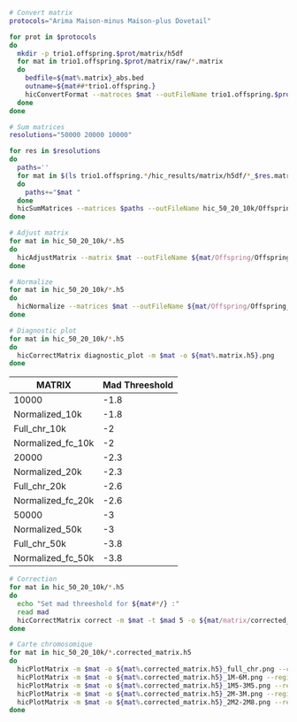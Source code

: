```bash
# Convert matrix
protocols="Arima Maison-minus Maison-plus Dovetail"

for prot in $protocols
do
  mkdir -p trio1.offspring.$prot/matrix/h5df
  for mat in trio1.offspring.$prot/matrix/raw/*.matrix
  do
    bedfile=${mat%.matrix}_abs.bed
    outname=${mat##*trio1.offspring.}
    hicConvertFormat --matroces $mat --outFileName trio1.offspring.$prot/hic_results/matrix/h5df/$outname --bedFileHicpro $bedfile --outputFormat h5 --inputFormat hicpro
  done
done

# Sum matrices
resolutions="50000 20000 10000"

for res in $resolutions
do
  paths=''
  for mat in $(ls trio1.offspring.*/hic_results/matrix/h5df/*_$res.matrix.h5)
  do
    paths+="$mat "
  done
  hicSumMatrices --matrices $paths --outFileName hic_50_20_10k/Offspring_$res.matrix.h5
done

# Adjust matrix
for mat in hic_50_20_10k/*.h5
do
  hicAdjustMatrix --matrix $mat --outFileName ${mat/Offspring/Offspring_full_chr} --chromosomes 1 2 3 4 5 6 7 8 9 10 11 12 13 14 15 16 17 18 19 20 21 22 23 24 25 26 27 28 29 X --action keep
done

# Normalize
for mat in hic_50_20_10k/*.h5
do
  hicNormalize --matrices $mat --outFileName ${mat/Offspring/Offspring_Normalized} --normalize smallest
done

# Diagnostic plot
for mat in hic_50_20_10k/*.h5
do
  hicCorrectMatrix diagnostic_plot -m $mat -o ${mat%.matrix.h5}.png
done
```

| MATRIX            | Mad Threeshold |
|-------------------|----------------|
| 10000             | -1.8           |
| Normalized_10k    | -1.8           |
| Full_chr_10k      | -2             |
| Normalized_fc_10k | -2             |
| 20000             | -2.3           |
| Normalized_20k    | -2.3           |
| Full_chr_20k      | -2.6           |
| Normalized_fc_20k | -2.6           |
| 50000             | -3             |
| Normalized_50k    | -3             |
| Full_chr_50k      | -3.8           |
| Normalized_fc_50k | -3.8           |

```bash
# Correction
for mat in hic_50_20_10k/*.h5
do
  echo "Set mad threeshold for ${mat#*/} :"
  read mad
  hicCorrectMatrix correct -m $mat -t $mad 5 -o ${mat/matrix/corrected_matrix}
done

# Carte chromosomique
for mat in hic_50_20_10k/*.corrected_matrix.h5
do
  hicPlotMatrix -m $mat -o ${mat%.corrected_matrix.h5}_full_chr.png --chromosome 1 --log
  hicPlotMatrix -m $mat -o ${mat%.corrected_matrix.h5}_1M-6M.png --region 1:1000000-6000000 --log
  hicPlotMatrix -m $mat -o ${mat%.corrected_matrix.h5}_1M5-3M5.png --region 1:1500000-3500000 --log
  hicPlotMatrix -m $mat -o ${mat%.corrected_matrix.h5}_2M-3M.png --region 1:2000000-3000000 --log
  hicPlotMatrix -m $mat -o ${mat%.corrected_matrix.h5}_2M2-2M8.png --region 1:2200000-2800000 --log
done
```


